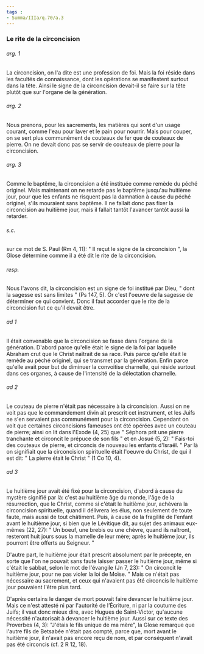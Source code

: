```yaml
---
tags : 
- Summa/IIIa/q.70/a.3
---
```


### Le rite de la circoncision

###### arg. 1
La circoncision, on l'a dite est une profession de foi. Mais la foi réside dans les facultés de connaissance, dont les opérations se manifestent surtout dans la tête. Ainsi le signe de la circoncision devait-il se faire sur la tête plutôt que sur l'organe de la génération. 

###### arg. 2
Nous prenons, pour les sacrements, les matières qui sont d'un usage courant, comme l'eau pour laver et le pain pour nourrir. Mais pour couper, on se sert plus communément de couteaux de fer que de couteaux de pierre. On ne devait donc pas se servir de couteaux de pierre pour la circoncision. 

###### arg. 3
Comme le baptême, la circoncision a été instituée comme remède du péché originel. Mais maintenant on ne retarde pas le baptême jusqu'au huitième jour, pour que les enfants ne risquent pas la damnation à cause du péché originel, s'ils mouraient sans baptême. Il ne fallait donc pas fixer la circoncision au huitième jour, mais il fallait tantôt l'avancer tantôt aussi la retarder. 

###### s.c.
sur ce mot de S. Paul (Rm 4, 11): " Il reçut le signe de la circoncision ", la Glose détermine comme il a été dit le rite de la circoncision. 

###### resp.
Nous l'avons dit, la circoncision est un signe de foi institué par Dieu, " dont la sagesse est sans limites " (Ps 147, 5). Or c'est l'oeuvre de la sagesse de déterminer ce qui convient. Donc il faut accorder que le rite de la circoncision fut ce qu'il devait être. 

###### ad 1
Il était convenable que la circoncision se fasse dans l'organe de la génération. D'abord parce qu'elle était le signe de la foi par laquelle Abraham crut que le Christ naîtrait de sa race. Puis parce qu'elle était le remède au péché originel, qui se transmet par la génération. Enfin parce qu'elle avait pour but de diminuer la convoitise charnelle, qui réside surtout dans ces organes, à cause de l'intensité de la délectation charnelle. 

###### ad 2
Le couteau de pierre n'était pas nécessaire à la circoncision. Aussi on ne voit pas que le commandement divin ait prescrit cet instrument, et les Juifs ne s'en servaient pas communément pour la circoncision. Cependant on voit que certaines circoncisions fameuses ont été opérées avec un couteau de pierre; ainsi on lit dans l'Exode (4, 25) que " Séphora prit une pierre tranchante et circoncit le prépuce de son fils " et en Josué (5, 2): " Fais-toi des couteaux de pierre, et circoncis de nouveau les enfants d'Israël. " Par là on signifiait que la circoncision spirituelle était l'oeuvre du Christ, de qui il est dit: " La pierre était le Christ " (1 Co 10, 4). 

###### ad 3
Le huitième jour avait été fixé pour la circoncision, d'abord à cause du mystère signifié par là: c'est au huitième âge du monde, l'âge de la résurrection, que le Christ, comme si c'était le huitième jour, achèvera la circoncision spirituelle, quand il délivrera les élus, non seulement de toute faute, mais aussi de tout châtiment. Puis, à cause de la fragilité de l'enfant avant le huitième jour, si bien que le Lévitique dit, au sujet des animaux eux-mêmes (22, 27): " Un boeuf, une brebis ou une chèvre, quand ils naîtront, resteront huit jours sous la mamelle de leur mère; après le huitième jour, ils pourront être offerts au Seigneur. " 

D'autre part, le huitième jour était prescrit absolument par le précepte, en sorte que l'on ne pouvait sans faute laisser passer le huitième jour, même si c'était le sabbat, selon le mot de l'évangile (Jn 7, 23): " On circoncit le huitième jour, pour ne pas violer la loi de Moïse. " Mais ce n'était pas nécessaire au sacrement, et ceux qui n'avaient pas été circoncis le huitième jour pouvaient l'être plus tard. 

D'après certains le danger de mort pouvait faire devancer le huitième jour. Mais ce n'est attesté ni par l'autorité de l’Écriture, ni par la coutume des Juifs; il vaut donc mieux dire, avec Hugues de Saint-Victor, qu'aucune nécessité n'autorisait à devancer le huitième jour. Aussi sur ce texte des Proverbes (4, 3): "J'étais le fils unique de ma mère", la Glose remarque que l'autre fils de Betsabée n'était pas compté, parce que, mort avant le huitième jour, il n'avait pas encore reçu de nom, et par conséquent n'avait pas été circoncis (cf. 2 R 12, 18). 

